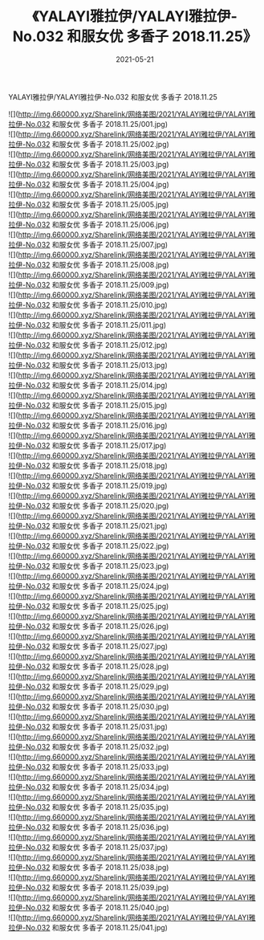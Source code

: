 ﻿---
layout: post
title:  《YALAYI雅拉伊/YALAYI雅拉伊-No.032 和服女优 多香子 2018.11.25》
date:   2021-05-21
img: http://img.660000.xyz/Sharelink/网络美图/2021/YALAYI雅拉伊/YALAYI雅拉伊-No.032 和服女优 多香子 2018.11.25/000.jpg
categories: [美女, 清纯, 唯美]
---

YALAYI雅拉伊/YALAYI雅拉伊-No.032 和服女优 多香子 2018.11.25

 ![](http://img.660000.xyz/Sharelink/网络美图/2021/YALAYI雅拉伊/YALAYI雅拉伊-No.032 和服女优 多香子 2018.11.25/001.jpg) <br>![](http://img.660000.xyz/Sharelink/网络美图/2021/YALAYI雅拉伊/YALAYI雅拉伊-No.032 和服女优 多香子 2018.11.25/002.jpg) <br>![](http://img.660000.xyz/Sharelink/网络美图/2021/YALAYI雅拉伊/YALAYI雅拉伊-No.032 和服女优 多香子 2018.11.25/003.jpg) <br>![](http://img.660000.xyz/Sharelink/网络美图/2021/YALAYI雅拉伊/YALAYI雅拉伊-No.032 和服女优 多香子 2018.11.25/004.jpg) <br>![](http://img.660000.xyz/Sharelink/网络美图/2021/YALAYI雅拉伊/YALAYI雅拉伊-No.032 和服女优 多香子 2018.11.25/005.jpg) <br>![](http://img.660000.xyz/Sharelink/网络美图/2021/YALAYI雅拉伊/YALAYI雅拉伊-No.032 和服女优 多香子 2018.11.25/006.jpg) <br>![](http://img.660000.xyz/Sharelink/网络美图/2021/YALAYI雅拉伊/YALAYI雅拉伊-No.032 和服女优 多香子 2018.11.25/007.jpg) <br>![](http://img.660000.xyz/Sharelink/网络美图/2021/YALAYI雅拉伊/YALAYI雅拉伊-No.032 和服女优 多香子 2018.11.25/008.jpg) <br>![](http://img.660000.xyz/Sharelink/网络美图/2021/YALAYI雅拉伊/YALAYI雅拉伊-No.032 和服女优 多香子 2018.11.25/009.jpg) <br>![](http://img.660000.xyz/Sharelink/网络美图/2021/YALAYI雅拉伊/YALAYI雅拉伊-No.032 和服女优 多香子 2018.11.25/010.jpg) <br>![](http://img.660000.xyz/Sharelink/网络美图/2021/YALAYI雅拉伊/YALAYI雅拉伊-No.032 和服女优 多香子 2018.11.25/011.jpg) <br>![](http://img.660000.xyz/Sharelink/网络美图/2021/YALAYI雅拉伊/YALAYI雅拉伊-No.032 和服女优 多香子 2018.11.25/012.jpg) <br>![](http://img.660000.xyz/Sharelink/网络美图/2021/YALAYI雅拉伊/YALAYI雅拉伊-No.032 和服女优 多香子 2018.11.25/013.jpg) <br>![](http://img.660000.xyz/Sharelink/网络美图/2021/YALAYI雅拉伊/YALAYI雅拉伊-No.032 和服女优 多香子 2018.11.25/014.jpg) <br>![](http://img.660000.xyz/Sharelink/网络美图/2021/YALAYI雅拉伊/YALAYI雅拉伊-No.032 和服女优 多香子 2018.11.25/015.jpg) <br>![](http://img.660000.xyz/Sharelink/网络美图/2021/YALAYI雅拉伊/YALAYI雅拉伊-No.032 和服女优 多香子 2018.11.25/016.jpg) <br>![](http://img.660000.xyz/Sharelink/网络美图/2021/YALAYI雅拉伊/YALAYI雅拉伊-No.032 和服女优 多香子 2018.11.25/017.jpg) <br>![](http://img.660000.xyz/Sharelink/网络美图/2021/YALAYI雅拉伊/YALAYI雅拉伊-No.032 和服女优 多香子 2018.11.25/018.jpg) <br>![](http://img.660000.xyz/Sharelink/网络美图/2021/YALAYI雅拉伊/YALAYI雅拉伊-No.032 和服女优 多香子 2018.11.25/019.jpg) <br>![](http://img.660000.xyz/Sharelink/网络美图/2021/YALAYI雅拉伊/YALAYI雅拉伊-No.032 和服女优 多香子 2018.11.25/020.jpg) <br>![](http://img.660000.xyz/Sharelink/网络美图/2021/YALAYI雅拉伊/YALAYI雅拉伊-No.032 和服女优 多香子 2018.11.25/021.jpg) <br>![](http://img.660000.xyz/Sharelink/网络美图/2021/YALAYI雅拉伊/YALAYI雅拉伊-No.032 和服女优 多香子 2018.11.25/022.jpg) <br>![](http://img.660000.xyz/Sharelink/网络美图/2021/YALAYI雅拉伊/YALAYI雅拉伊-No.032 和服女优 多香子 2018.11.25/023.jpg) <br>![](http://img.660000.xyz/Sharelink/网络美图/2021/YALAYI雅拉伊/YALAYI雅拉伊-No.032 和服女优 多香子 2018.11.25/024.jpg) <br>![](http://img.660000.xyz/Sharelink/网络美图/2021/YALAYI雅拉伊/YALAYI雅拉伊-No.032 和服女优 多香子 2018.11.25/025.jpg) <br>![](http://img.660000.xyz/Sharelink/网络美图/2021/YALAYI雅拉伊/YALAYI雅拉伊-No.032 和服女优 多香子 2018.11.25/026.jpg) <br>![](http://img.660000.xyz/Sharelink/网络美图/2021/YALAYI雅拉伊/YALAYI雅拉伊-No.032 和服女优 多香子 2018.11.25/027.jpg) <br>![](http://img.660000.xyz/Sharelink/网络美图/2021/YALAYI雅拉伊/YALAYI雅拉伊-No.032 和服女优 多香子 2018.11.25/028.jpg) <br>![](http://img.660000.xyz/Sharelink/网络美图/2021/YALAYI雅拉伊/YALAYI雅拉伊-No.032 和服女优 多香子 2018.11.25/029.jpg) <br>![](http://img.660000.xyz/Sharelink/网络美图/2021/YALAYI雅拉伊/YALAYI雅拉伊-No.032 和服女优 多香子 2018.11.25/030.jpg) <br>![](http://img.660000.xyz/Sharelink/网络美图/2021/YALAYI雅拉伊/YALAYI雅拉伊-No.032 和服女优 多香子 2018.11.25/031.jpg) <br>![](http://img.660000.xyz/Sharelink/网络美图/2021/YALAYI雅拉伊/YALAYI雅拉伊-No.032 和服女优 多香子 2018.11.25/032.jpg) <br>![](http://img.660000.xyz/Sharelink/网络美图/2021/YALAYI雅拉伊/YALAYI雅拉伊-No.032 和服女优 多香子 2018.11.25/033.jpg) <br>![](http://img.660000.xyz/Sharelink/网络美图/2021/YALAYI雅拉伊/YALAYI雅拉伊-No.032 和服女优 多香子 2018.11.25/034.jpg) <br>![](http://img.660000.xyz/Sharelink/网络美图/2021/YALAYI雅拉伊/YALAYI雅拉伊-No.032 和服女优 多香子 2018.11.25/035.jpg) <br>![](http://img.660000.xyz/Sharelink/网络美图/2021/YALAYI雅拉伊/YALAYI雅拉伊-No.032 和服女优 多香子 2018.11.25/036.jpg) <br>![](http://img.660000.xyz/Sharelink/网络美图/2021/YALAYI雅拉伊/YALAYI雅拉伊-No.032 和服女优 多香子 2018.11.25/037.jpg) <br>![](http://img.660000.xyz/Sharelink/网络美图/2021/YALAYI雅拉伊/YALAYI雅拉伊-No.032 和服女优 多香子 2018.11.25/038.jpg) <br>![](http://img.660000.xyz/Sharelink/网络美图/2021/YALAYI雅拉伊/YALAYI雅拉伊-No.032 和服女优 多香子 2018.11.25/039.jpg) <br>![](http://img.660000.xyz/Sharelink/网络美图/2021/YALAYI雅拉伊/YALAYI雅拉伊-No.032 和服女优 多香子 2018.11.25/040.jpg) <br>![](http://img.660000.xyz/Sharelink/网络美图/2021/YALAYI雅拉伊/YALAYI雅拉伊-No.032 和服女优 多香子 2018.11.25/041.jpg) <br>
